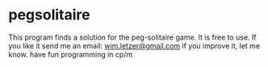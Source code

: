 # pegsolitaire
This program finds a solution
for the peg-solitaire game.
It is free to use.
If you like it send me an email:
wim.letzer@gmail.com
if you improve it, let me know.
have fun programming in cp/m
